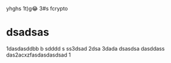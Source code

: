 

yhghs
1t)g😂
3#s fcrypto
# dsadsas
1dasdasddbb
 b
sdddd
s
ss3dsad
2dsa
3dada
dsasdsa
dasddass
das2acxzfasdasdasdsad
1
